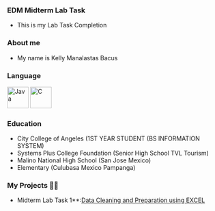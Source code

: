 ### EDM Midterm Lab Task 
- This is my Lab Task Completion
### About me
- My name is Kelly Manalastas Bacus
### Language 
<img src="https://cdn.jsdelivr.net/gh/devicons/devicon/icons/java/java-original.svg" alt="Java" width="50" height="50"/>
<img src="https://cdn.jsdelivr.net/gh/devicons/devicon/icons/c/c-original.svg" alt="C" width="50" height="50"/>

### Education 
- City College of Angeles (1ST YEAR STUDENT (BS INFORMATION SYSTEM)
- Systems Plus College Foundation (Senior High School TVL Tourism)
- Malino National High School (San Jose Mexico)
- Elementary (Culubasa Mexico Pampanga)

### My Projects 👨‍💻
- Midterm Lab Task 1**:[Data Cleaning and Preparation using EXCEL](https://github.com/kbacus24-0576/EDM-PORTFOLIO-KELLY/tree/main/Midterm%20task#readme)

